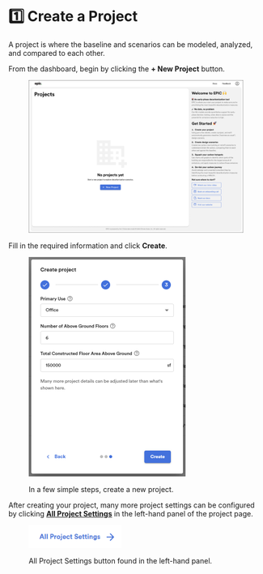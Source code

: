 # 1️⃣ Create a Project

A project is where the baseline and scenarios can be modeled, analyzed, and compared to each other.&#x20;

From the dashboard, begin by clicking the **+ New Project** button.&#x20;

<div align="left">

<figure><img src="../../.gitbook/assets/image.png" alt="" width="563"><figcaption></figcaption></figure>

</div>

Fill in the required information and click **Create**.

<div align="left">

<figure><img src="../../.gitbook/assets/image (1).png" alt="" width="310"><figcaption><p>In a few simple steps, create a new project. </p></figcaption></figure>

</div>

After creating your project, many more project settings can be configured by clicking [**All Project Settings**](all-project-settings.md) in the left-hand panel of the project page. &#x20;

<div align="left">

<figure><img src="../../.gitbook/assets/image (2).png" alt="" width="184"><figcaption><p>All Project Settings button found in the left-hand panel. </p></figcaption></figure>

</div>
